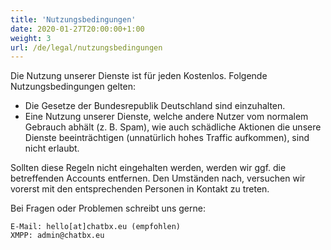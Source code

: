 ```yaml
---
title: 'Nutzungsbedingungen'
date: 2020-01-27T20:00:00+1:00
weight: 3
url: /de/legal/nutzungsbedingungen
---
```


Die Nutzung unserer Dienste ist für jeden Kostenlos. 
Folgende Nutzungsbedingungen gelten:

- Die Gesetze der Bundesrepublik Deutschland sind einzuhalten.
- Eine Nutzung unserer Dienste, welche andere Nutzer vom normalem Gebrauch abhält (z. B. Spam), wie auch schädliche Aktionen die unsere Dienste beeinträchtigen (unnatürlich hohes Traffic aufkommen), sind nicht erlaubt. 

Sollten diese Regeln nicht eingehalten werden, werden wir ggf. die betreffenden Accounts entfernen. Den Umständen nach, versuchen wir vorerst mit den entsprechenden Personen in Kontakt zu treten. 

Bei Fragen oder Problemen schreibt uns gerne:
```
E-Mail: hello[at]chatbx.eu (empfohlen)
XMPP: admin@chatbx.eu
```
